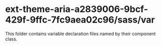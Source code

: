 # ext-theme-aria-a2839006-9bcf-429f-9ffc-7fc9aea02c96/sass/var

This folder contains variable declaration files named by their component class.
